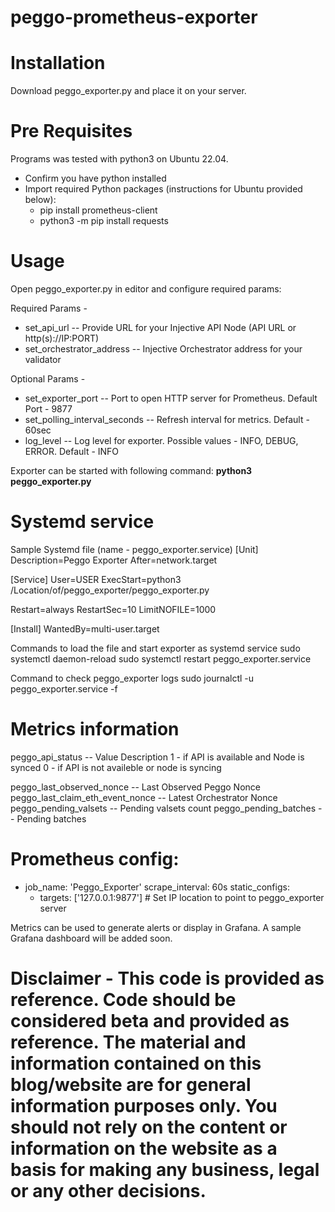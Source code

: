 # peggo-prometheus-exporter

# Installation
Download peggo_exporter.py and place it on your server. 

# Pre Requisites
Programs was tested with python3 on Ubuntu 22.04. 
- Confirm you have python installed
- Import required Python packages (instructions for Ubuntu provided below):
  - pip install prometheus-client
  - python3 -m pip install requests

# Usage
Open peggo_exporter.py in editor and configure required params:

Required Params - 
  - set_api_url -- Provide URL for your Injective API Node (API URL or http(s)://IP:PORT)
  - set_orchestrator_address -- Injective Orchestrator address for your validator

Optional Params -
  - set_exporter_port -- Port to open HTTP server for Prometheus. Default Port - 9877
  - set_polling_interval_seconds -- Refresh interval for metrics. Default - 60sec
  - log_level -- Log level for exporter. Possible values - INFO, DEBUG, ERROR. Default - INFO

Exporter can be started with following command:
**python3 peggo_exporter.py**

# Systemd service
Sample Systemd file (name - peggo_exporter.service)
[Unit]
Description=Peggo Exporter
After=network.target

[Service]
User=USER
ExecStart=python3 /Location/of/peggo_exporter/peggo_exporter.py 

Restart=always
RestartSec=10
LimitNOFILE=1000

[Install]
WantedBy=multi-user.target

Commands to load the file and start exporter as systemd service
sudo systemctl daemon-reload
sudo systemctl restart peggo_exporter.service

Command to check peggo_exporter logs
sudo journalctl -u peggo_exporter.service -f

# Metrics information
peggo_api_status -- 
Value         Description
1       -     if API is available and Node is synced
0       -     if API is not availeble or node is syncing

peggo_last_observed_nonce -- Last Observed Peggo Nonce
peggo_last_claim_eth_event_nonce -- Latest Orchestrator Nonce
peggo_pending_valsets -- Pending valsets count
peggo_pending_batches -- Pending batches

# Prometheus config:
  - job_name: 'Peggo_Exporter'
    scrape_interval: 60s
    static_configs:
      - targets: ['127.0.0.1:9877']  # Set IP location to point to peggo_exporter server
   
Metrics can be used to generate alerts or display in Grafana. A sample Grafana dashboard will be added soon. 

# Disclaimer - This code is provided as reference. Code should be considered beta and provided as reference. The material and information contained on this blog/website are for general information purposes only. You should not rely on the content or information on the website as a basis for making any business, legal or any other decisions.  
